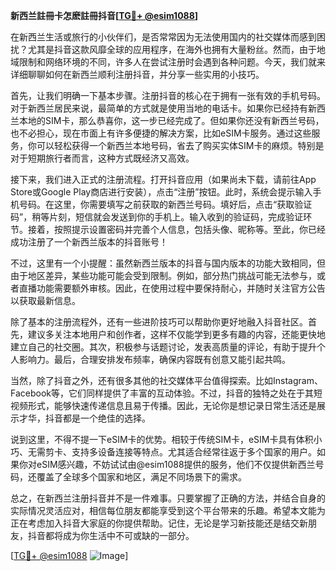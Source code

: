 **新西兰註冊卡怎麽註冊抖音[[TG💪+ @esim1088](https://t.me/s/esim1088)]**

在新西兰生活或旅行的小伙伴们，是否常常因为无法使用国内的社交媒体而感到困扰？尤其是抖音这款风靡全球的应用程序，在海外也拥有大量粉丝。然而，由于地域限制和网络环境的不同，许多人在尝试注册时会遇到各种问题。今天，我们就来详细聊聊如何在新西兰顺利注册抖音，并分享一些实用的小技巧。

首先，让我们明确一下基本步骤。注册抖音的核心在于拥有一张有效的手机号码。对于新西兰居民来说，最简单的方式就是使用当地的电话卡。如果你已经持有新西兰本地的SIM卡，那么恭喜你，这一步已经完成了。但如果你还没有新西兰号码，也不必担心，现在市面上有许多便捷的解决方案，比如eSIM卡服务。通过这些服务，你可以轻松获得一个新西兰本地号码，省去了购买实体SIM卡的麻烦。特别是对于短期旅行者而言，这种方式既经济又高效。

接下来，我们进入正式的注册流程。打开抖音应用（如果尚未下载，请前往App Store或Google Play商店进行安装），点击“注册”按钮。此时，系统会提示输入手机号码。在这里，你需要填写之前获取的新西兰号码。填好后，点击“获取验证码”，稍等片刻，短信就会发送到你的手机上。输入收到的验证码，完成验证环节。接着，按照提示设置密码并完善个人信息，包括头像、昵称等。至此，你已经成功注册了一个新西兰版本的抖音账号！

不过，这里有一个小提醒：虽然新西兰版本的抖音与国内版本的功能大致相同，但由于地区差异，某些功能可能会受到限制。例如，部分热门挑战可能无法参与，或者直播功能需要额外审核。因此，在使用过程中要保持耐心，并随时关注官方公告以获取最新信息。

除了基本的注册流程外，还有一些进阶技巧可以帮助你更好地融入抖音社区。首先，建议多关注本地用户和创作者，这样不仅能学到更多有趣的内容，还能更快地建立自己的社交圈。其次，积极参与话题讨论，发表高质量的评论，有助于提升个人影响力。最后，合理安排发布频率，确保内容既有创意又能引起共鸣。

当然，除了抖音之外，还有很多其他的社交媒体平台值得探索。比如Instagram、Facebook等，它们同样提供了丰富的互动体验。不过，抖音的独特之处在于其短视频形式，能够快速传递信息且易于传播。因此，无论你是想记录日常生活还是展示才华，抖音都是一个绝佳的选择。

说到这里，不得不提一下eSIM卡的优势。相较于传统SIM卡，eSIM卡具有体积小巧、无需剪卡、支持多设备连接等特点。尤其适合经常往返于多个国家的用户。如果你对eSIM感兴趣，不妨试试由@esim1088提供的服务，他们不仅提供新西兰号码，还覆盖了全球多个国家和地区，满足不同场景下的需求。

总之，在新西兰注册抖音并不是一件难事。只要掌握了正确的方法，并结合自身的实际情况灵活应对，相信每位朋友都能享受到这个平台带来的乐趣。希望本文能为正在考虑加入抖音大家庭的你提供帮助。记住，无论是学习新技能还是结交新朋友，抖音都将成为你生活中不可或缺的一部分。

[[TG💪+ @esim1088](https://t.me/s/esim1088) ![Image](https://i.postimg.cc/4NQfJmqS/Snipaste-2025-05-13-00-14-12.png)]